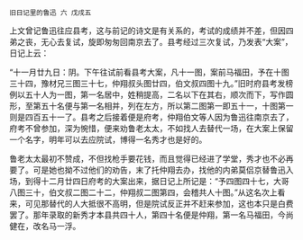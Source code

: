     旧日记里的鲁迅 六 戊戌五 

   上文曾记鲁迅往应县考，这与前记的诗文是有关系的，考试的成绩并不差，但因四弟之丧，无心去复试，旋即匆匆回南京去了。县考经过三次复试，乃发表“大案”，日记上云：

   “十一月廿九日：阴。下午往试前看县考大案，凡十一图，案前马福田，予在十图三十四，豫材兄三图三十七，仲翔叔头图廿四，伯文叔四图十九。”旧时府县考发榜例以五十人为一图，第一名居中，姓稍提高，二名以下在其右，顺次而下，写作圆形，至第五十名便与第一名相并，列在左方，所以第二图第一即五十一，十图第一则是四百五十一了。县考之后接着便是府考，仲翔伯文等人因为鲁迅往南京去了，府考不曾参加，深为惋惜，便来劝鲁老太太，不如找人去替代一场，在大案上保留一个名字，明年可以去应院试，博得一名秀才也是好的。

   鲁老太太最初不赞成，不但找枪手要花钱，而且觉得已经进了学堂，秀才也不必再要了。可是她也拗不过他们的劝告，末了托仲翔去办，找他的内弟莫侣京替鲁迅入场，到得十二月廿四日府考的大案出来，据日记上所记是：“予四图四十七，大哥八图三十，伯文叔二图二十二，仲翔叔二图第四，会稽共人十图。”从这名次上看来，可见那替代的人大抵很不高明，但是院试反正并不赶来参加，这也本只是白费罢了。那年录取的新秀才本县共四十人，第四十名便是仲翔，第一名马福田，今尚健在，改名马一浮。


